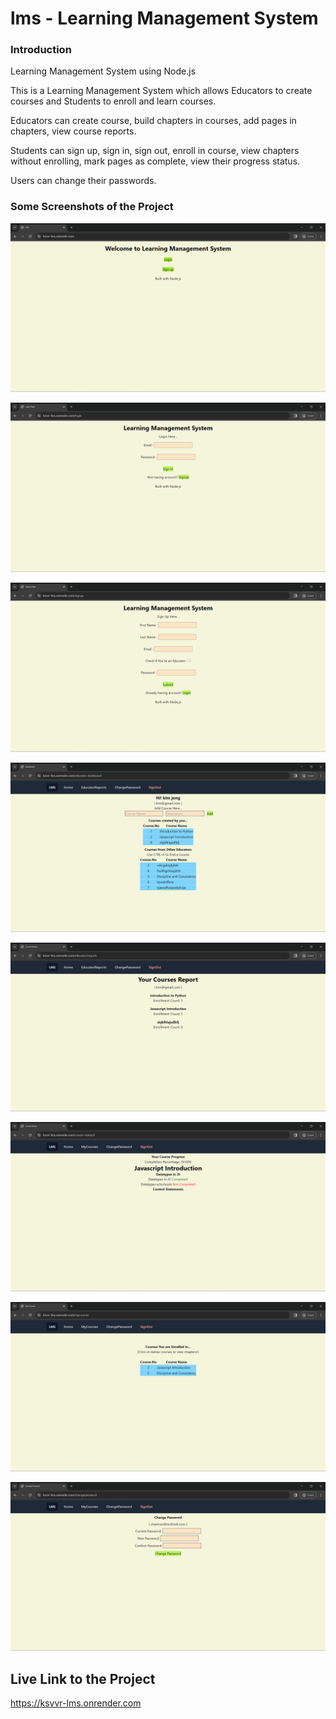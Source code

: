 # lms - Learning Management System
### Introduction
Learning Management System using Node.js

This is a Learning Management System which allows Educators to create courses and Students to enroll and learn courses.

Educators can create course, build chapters in courses, add pages in chapters, view course reports.

Students can sign up, sign in, sign out, enroll in course, view chapters without enrolling, mark pages as complete, view their progress status.

Users can change their passwords.

### Some Screenshots of the Project

![Image - ksvvr lms screenshot](https://github.com/ksvvr/lms/blob/main/screenshots/lms%20(1).png)

![Image - ksvvr lms screenshot](https://github.com/ksvvr/lms/blob/main/screenshots/lms%20(2).png)

![Image - ksvvr lms screenshot](https://github.com/ksvvr/lms/blob/main/screenshots/lms%20(3).png)

![Image - ksvvr lms screenshot](https://github.com/ksvvr/lms/blob/main/screenshots/lms%20(4).png)

![Image - ksvvr lms screenshot](https://github.com/ksvvr/lms/blob/main/screenshots/lms%20(5).png)

![Image - ksvvr lms screenshot](https://github.com/ksvvr/lms/blob/main/screenshots/lms%20(6).png)

![Image - ksvvr lms screenshot](https://github.com/ksvvr/lms/blob/main/screenshots/lms%20(7).png)

![Image - ksvvr lms screenshot](https://github.com/ksvvr/lms/blob/main/screenshots/lms%20(8).png)

## Live Link to the Project
https://ksvvr-lms.onrender.com